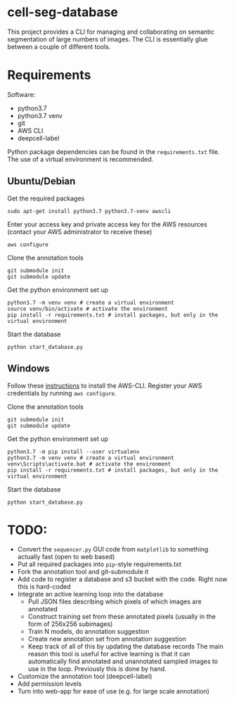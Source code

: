 # cell-seg-database
This project provides a CLI for managing and collaborating on semantic
segmentation of large numbers of images. The CLI is essentially glue between a
couple of different tools. 

# Requirements
Software:
- python3.7
- python3.7 venv
- git
- AWS CLI
- deepcell-label

Python package dependencies can be found in the `requirements.txt` file.  The
use of a virtual environment is recommended. 

## Ubuntu/Debian 
Get the required packages
```
sudo apt-get install python3.7 python3.7-venv awscli
```

Enter your access key and private access key for the AWS resources (contact your AWS administrator to receive these)
```
aws configure
```

Clone the annotation tools
```
git submodule init
git submodule update
```

Get the python environment set up
```
python3.7 -m venv venv # create a virtual environment
source venv/bin/activate # activate the environment
pip install -r requirements.txt # install packages, but only in the virtual environment
```

Start the database
```
python start_database.py 
```

## Windows
Follow these [instructions](https://docs.aws.amazon.com/cli/latest/userguide/install-cliv2-windows.html) to install the AWS-CLI. Register your AWS credentials by running `aws configure`.


Clone the annotation tools
```
git submodule init
git submodule update
```

Get the python environment set up
```
python3.7 -m pip install --user virtualenv
python3.7 -m venv venv # create a virtual environment
venv\Scripts\activate.bat # activate the environment
pip install -r requirements.txt # install packages, but only in the virtual environment
```

Start the database
```
python start_database.py 
```

# TODO:
- Convert the `sequencer.py` GUI code from `matplotlib` to something actually fast (open to web based)
- Put all required packages into `pip`-style requirements.txt
- Fork the annotation tool and git-submodule it
- Add code to register a database and s3 bucket with the code. Right now this is hard-coded
- Integrate an active learning loop into the database 
    - Pull JSON files describing which pixels of which images are annotated
    - Construct training set from these annotated pixels (usually in the form of
      256x256 subimages)
    - Train N models, do annotation suggestion
    - Create new annotation set from annotation suggestion
    - Keep track of all of this by updating the database records The main reason
      this tool is useful for active learning is that it can automatically find
      annotated and unannotated sampled images to use in the loop. Previously this
      is done by hand.
- Customize the annotation tool (deepcell-label)
- Add permission levels 
- Turn into web-app for ease of use (e.g. for large scale annotation)
